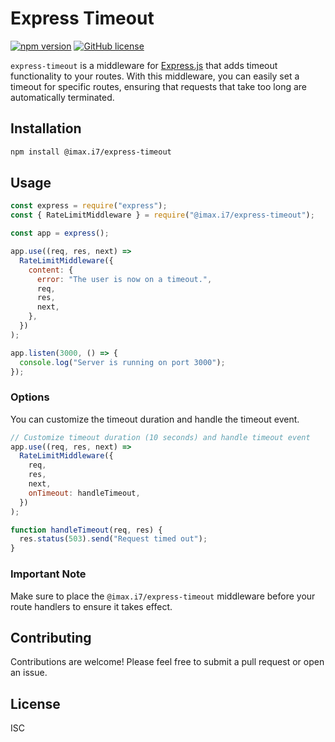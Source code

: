 # Express Timeout

[![npm version](https://badge.fury.io/js/express-timeout.svg)](https://badge.fury.io/js/express-timeout)
[![GitHub license](https://img.shields.io/github/license/TrishCX/express-timeout.svg)](https://github.com/TrishCX/Express-Timeout/blob/main/LICENSE)

`express-timeout` is a middleware for [Express.js](https://expressjs.com/) that adds timeout functionality to your routes. With this middleware, you can easily set a timeout for specific routes, ensuring that requests that take too long are automatically terminated.

## Installation

```bash
npm install @imax.i7/express-timeout
```

## Usage

```javascript
const express = require("express");
const { RateLimitMiddleware } = require("@imax.i7/express-timeout");

const app = express();

app.use((req, res, next) =>
  RateLimitMiddleware({
    content: {
      error: "The user is now on a timeout.",
      req,
      res,
      next,
    },
  })
);

app.listen(3000, () => {
  console.log("Server is running on port 3000");
});
```

### Options

You can customize the timeout duration and handle the timeout event.

```javascript
// Customize timeout duration (10 seconds) and handle timeout event
app.use((req, res, next) =>
  RateLimitMiddleware({
    req,
    res,
    next,
    onTimeout: handleTimeout,
  })
);

function handleTimeout(req, res) {
  res.status(503).send("Request timed out");
}
```

### Important Note

Make sure to place the `@imax.i7/express-timeout` middleware before your route handlers to ensure it takes effect.

## Contributing

Contributions are welcome! Please feel free to submit a pull request or open an issue.

## License

ISC
